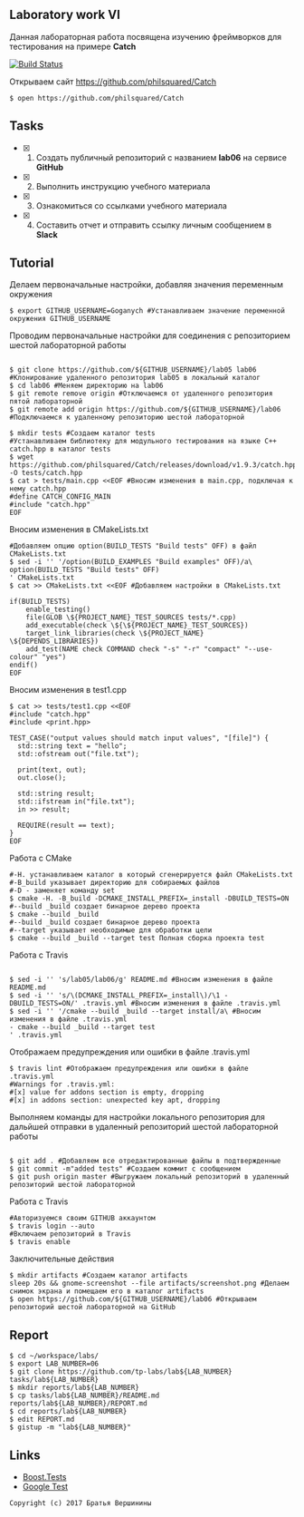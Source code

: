 ## Laboratory work VI

Данная лабораторная работа посвящена изучению фреймворков для тестирования на примере **Catch**

[![Build Status](https://travis-ci.org/Goganych/lab06.svg?branch=master)](https://travis-ci.org/Goganych/lab06)

Открываем сайт https://github.com/philsquared/Catch
```ShellSession
$ open https://github.com/philsquared/Catch
```

## Tasks

- [X] 1. Создать публичный репозиторий с названием **lab06** на сервисе **GitHub**
- [X] 2. Выполнить инструкцию учебного материала
- [X] 3. Ознакомиться со ссылками учебного материала
- [X] 4. Составить отчет и отправить ссылку личным сообщением в **Slack**

## Tutorial
Делаем первоначальные настройки, добавляя значения переменным окружения
```ShellSession
$ export GITHUB_USERNAME=Goganych #Устанавливаем значение переменной окружения GITHUB_USERNAME
```
Проводим первоначальные настройки для соединения с репозиторием шестой лабораторной работы
```ShellSession

$ git clone https://github.com/${GITHUB_USERNAME}/lab05 lab06 #Клонирование удаленного репозитория lab05 в локальный каталог 
$ cd lab06 #Меняем директорию на lab06
$ git remote remove origin #Отключаемся от удаленного репозитория пятой лабораторной
$ git remote add origin https://github.com/${GITHUB_USERNAME}/lab06 #Подключаемся к удаленному репозиторию шестой лабораторной
```

```ShellSession
$ mkdir tests #Создаем каталог tests
#Устанавливаем библиотеку для модульного тестирования на языке С++ catch.hpp в каталог tests
$ wget https://github.com/philsquared/Catch/releases/download/v1.9.3/catch.hpp -O tests/catch.hpp
$ cat > tests/main.cpp <<EOF #Вносим изменения в main.cpp, подключая к нему catch.hpp
#define CATCH_CONFIG_MAIN
#include "catch.hpp"
EOF
```
Вносим изменения в CMakeLists.txt
```ShellSession
#Добавляем опцию option(BUILD_TESTS "Build tests" OFF) в файл CMakeLists.txt
$ sed -i '' '/option(BUILD_EXAMPLES "Build examples" OFF)/a\
option(BUILD_TESTS "Build tests" OFF)
' CMakeLists.txt
$ cat >> CMakeLists.txt <<EOF #Добавляем настройки в CMakeLists.txt

if(BUILD_TESTS)
	enable_testing()
	file(GLOB \${PROJECT_NAME}_TEST_SOURCES tests/*.cpp)
	add_executable(check \${\${PROJECT_NAME}_TEST_SOURCES})
	target_link_libraries(check \${PROJECT_NAME} \${DEPENDS_LIBRARIES})
	add_test(NAME check COMMAND check "-s" "-r" "compact" "--use-colour" "yes")
endif()
EOF
```
Вносим изменения в test1.cpp
```ShellSession
$ cat >> tests/test1.cpp <<EOF
#include "catch.hpp"
#include <print.hpp>

TEST_CASE("output values should match input values", "[file]") {
  std::string text = "hello";
  std::ofstream out("file.txt");

  print(text, out);
  out.close();

  std::string result;
  std::ifstream in("file.txt");
  in >> result;

  REQUIRE(result == text);
}
EOF
```
Работа с CMake
```ShellSession
#-H. устанавливаем каталог в который сгенерируется файл CMakeLists.txt
#-B_build указывает директорию для собираемых файлов
#-D - заменяет команду set
$ cmake -H. -B_build -DCMAKE_INSTALL_PREFIX=_install -DBUILD_TESTS=ON
#--build _build создает бинарное дерево проекта
$ cmake --build _build
#--build _build создает бинарное дерево проекта
#--target указывает необходимые для обработки цели
$ cmake --build _build --target test Полная сборка проекта test
```
Работа с Travis
```ShellSession

$ sed -i '' 's/lab05/lab06/g' README.md #Вносим изменения в файле README.md
$ sed -i '' 's/\(DCMAKE_INSTALL_PREFIX=_install\)/\1 -DBUILD_TESTS=ON/' .travis.yml #Вносим изменения в файле .travis.yml
$ sed -i '' '/cmake --build _build --target install/a\ #Вносим изменения в файле .travis.yml
- cmake --build _build --target test
' .travis.yml
```
Отображаем предупреждения или ошибки в файле .travis.yml
```ShellSession
$ travis lint #Отображаем предупреждения или ошибки в файле .travis.yml
#Warnings for .travis.yml:
#[x] value for addons section is empty, dropping
#[x] in addons section: unexpected key apt, dropping
```
Выполняем команды для настройки локального репозитория для дальйшей отправки
в удаленный репозиторий шестой лабораторной работы
```ShellSession

$ git add . #Добавляем все отредактированные файлы в подтвержденные
$ git commit -m"added tests" #Создаем коммит с сообщением
$ git push origin master #Выгружаем локальный репозиторий в удаленный репозиторий шестой лабораторной
```
Работа с Travis
```ShellSession
#Авторизуемся своим GITHUB аккаунтом
$ travis login --auto
#Включаем репозиторий в Travis
$ travis enable
```
Заключительные действия
```ShellSession
$ mkdir artifacts #Создаем каталог artifacts
sleep 20s && gnome-screenshot --file artifacts/screenshot.png #Делаем снимок экрана и помещаем его в каталог artifacts
$ open https://github.com/${GITHUB_USERNAME}/lab06 #Открываем репозиторий шестой лабораторной на GitHub
```

## Report

```ShellSession
$ cd ~/workspace/labs/
$ export LAB_NUMBER=06
$ git clone https://github.com/tp-labs/lab${LAB_NUMBER} tasks/lab${LAB_NUMBER}
$ mkdir reports/lab${LAB_NUMBER}
$ cp tasks/lab${LAB_NUMBER}/README.md reports/lab${LAB_NUMBER}/REPORT.md
$ cd reports/lab${LAB_NUMBER}
$ edit REPORT.md
$ gistup -m "lab${LAB_NUMBER}"
```

## Links

- [Boost.Tests](http://www.boost.org/doc/libs/1_63_0/libs/test/doc/html/)
- [Google Test](https://github.com/google/googletest)

```
Copyright (c) 2017 Братья Вершинины
```
